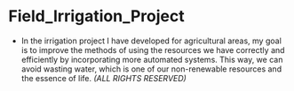 # Field_Irrigation_Project
* In the irrigation project I have developed for agricultural areas, my goal is to improve the methods of using the resources we have correctly and efficiently by incorporating more automated systems. This way, we can avoid wasting water, which is one of our non-renewable resources and the essence of life. *(ALL RIGHTS RESERVED)*

